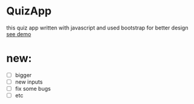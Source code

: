 # QuizApp

this quiz app written with javascript and used bootstrap for better design
<br/>
<a href="https://shayanfpg9.github.io/QuizApp/">see demo</a>

# new:
- [ ] bigger
- [ ] new inputs
- [ ] fix some bugs
- [ ] etc
